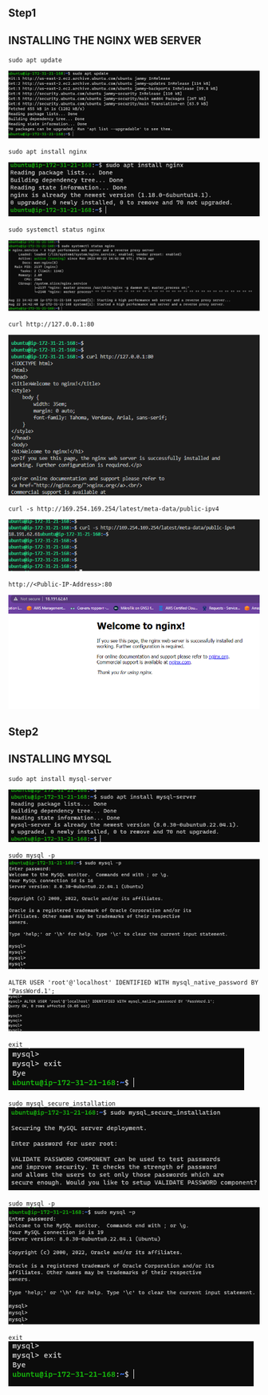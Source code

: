 ## Step1 

## INSTALLING THE NGINX WEB SERVER

`sudo apt update`

![apt update](./images/apt-update.PNG)


`sudo apt install nginx`

![Install nginx](./images/nginx-install.PNG)


`sudo systemctl status nginx`

![nginx status](./images/ngnix-status.PNG)


`curl http://127.0.0.1:80`

![curl nginx ](./images/curl-confirm.PNG)


`curl -s http://169.254.169.254/latest/meta-data/public-ipv4`

![server ip ](./images/server-ip.PNG)


`http://<Public-IP-Address>:80`

![nginx page ](./images/nginx-page.PNG)


## Step2

## INSTALLING MYSQL

`sudo apt install mysql-server`

![apt update](./images/sql-install.PNG)

`sudo mysql -p`
![Sql login](./images/sql-login.PNG)


`ALTER USER 'root'@'localhost' IDENTIFIED WITH mysql_native_password BY 'PassWord.1';`
![Sql password change](./images/password-sql.PNG)

`exit`
![Sql exit](./images/exit-sql.PNG)

`sudo mysql_secure_installation`
![Sql exit](./images/secure-sql.PNG)

`sudo mysql -p`
![sudo mySql ](./images/sql-p.PNG)

`exit`
![mySql exit ](./images/exit.PNG)
















